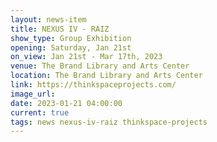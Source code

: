 ```yaml
---
layout: news-item
title: NEXUS IV - RAIZ
show_type: Group Exhibition
opening: Saturday, Jan 21st
on_view: Jan 21st - Mar 17th, 2023
venue: The Brand Library and Arts Center
location: The Brand Library and Arts Center
link: https://thinkspaceprojects.com/
image_url:
date: 2023-01-21 04:00:00
current: true
tags: news nexus-iv-raiz thinkspace-projects
---
```

 
